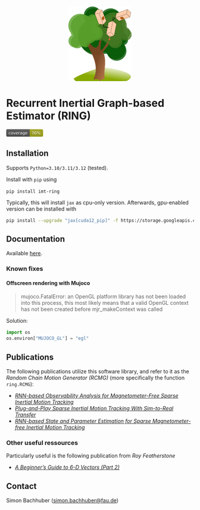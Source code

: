 <p align="center">
<img src="https://raw.githubusercontent.com/SimiPixel/ring/main/docs/img/icon.svg" height="200" />
</p>

# Recurrent Inertial Graph-based Estimator (RING)
<img src="https://raw.githubusercontent.com/SimiPixel/ring/main/docs/img/coverage_badge.svg" height="20" />

## Installation

Supports `Python=3.10/3.11/3.12` (tested).

Install with `pip` using

`pip install imt-ring`

Typically, this will install `jax` as cpu-only version. Afterwards, gpu-enabled version can be installed with
```bash
pip install --upgrade "jax[cuda12_pip]" -f https://storage.googleapis.com/jax-releases/jax_cuda_releases.html
```

## Documentation

Available [here](https://simipixel.github.io/ring/).

### Known fixes

#### Offscreen rendering with Mujoco

> mujoco.FatalError: an OpenGL platform library has not been loaded into this process, this most likely means that a valid OpenGL context has not been created before mjr_makeContext was called

Solution:

```python
import os
os.environ["MUJOCO_GL"] = "egl"
```

## Publications

The following publications utilize this software library, and refer to it as the *Random Chain Motion Generator (RCMG)* (more specifically the function `ring.RCMG`):

- [*RNN-based Observability Analysis for Magnetometer-Free Sparse Inertial Motion Tracking*](https://ieeexplore.ieee.org/document/9841375)
- [*Plug-and-Play Sparse Inertial Motion Tracking With Sim-to-Real Transfer*](https://ieeexplore.ieee.org/document/10225275)
- [*RNN-based State and Parameter Estimation for Sparse Magnetometer-free Inertial Motion Tracking*](https://www.journals.infinite-science.de/index.php/automed/article/view/745)

### Other useful ressources

Particularly useful is the following publication from *Roy Featherstone*
- [*A Beginner’s Guide to 6-D Vectors (Part 2)*](https://ieeexplore.ieee.org/document/5663690)

## Contact

Simon Bachhuber (simon.bachhuber@fau.de)
